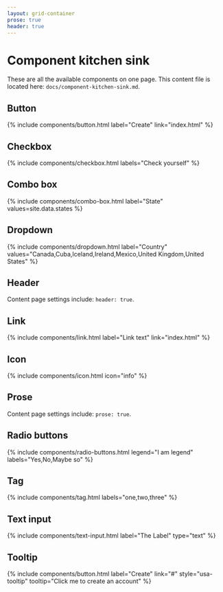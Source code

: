 ```yaml
---
layout: grid-container
prose: true
header: true
---
```


# Component kitchen sink

These are all the available components on one page. This content file is located here: `docs/component-kitchen-sink.md`.

## Button

{% include components/button.html label="Create" link="index.html" %}

## Checkbox

{% include components/checkbox.html labels="Check yourself" %}

## Combo box

{% include components/combo-box.html label="State" values=site.data.states %}

## Dropdown

{% include components/dropdown.html label="Country" values="Canada,Cuba,Iceland,Ireland,Mexico,United Kingdom,United States" %}

## Header

Content page settings include: `header: true`.

## Link

{% include components/link.html label="Link text" link="index.html" %}

## Icon

{% include components/icon.html icon="info" %}

## Prose

Content page settings include: `prose: true`.

## Radio buttons

{% include components/radio-buttons.html legend="I am legend" labels="Yes,No,Maybe so" %}

## Tag

{% include components/tag.html labels="one,two,three" %}

## Text input

{% include components/text-input.html label="The Label" type="text" %}

## Tooltip

{% include components/button.html label="Create" link="#" style="usa-tooltip" tooltip="Click me to create an account" %}